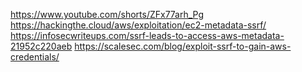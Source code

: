 https://www.youtube.com/shorts/ZFx77arh_Pg
https://hackingthe.cloud/aws/exploitation/ec2-metadata-ssrf/
https://infosecwriteups.com/ssrf-leads-to-access-aws-metadata-21952c220aeb
https://scalesec.com/blog/exploit-ssrf-to-gain-aws-credentials/
